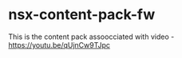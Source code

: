 # nsx-content-pack-fw

This is the content pack assoocciated with video - https://youtu.be/qUjnCw9TJpc
